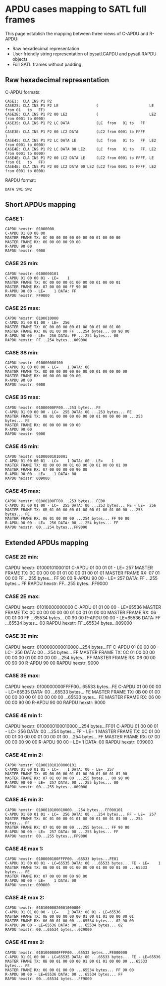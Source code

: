 # APDU cases mapping to SATL full frames
This page establish the mapping between three views of C-APDU and R-APDU:
- Raw hexadecimal representation
- User friendly string representation of pysatl.CAPDU and pysatl.RAPDU objects
- Full SATL frames without padding

## Raw hexadecimal representation
C-APDU formats:
````
CASE1:  CLA INS P1 P2
CASE2S: CLA INS P1 P2 LE                 (                       LE  from 01   to   FF)
CASE2E: CLA INS P1 P2 00 LE2             (                       LE2 from 0001 to 0000)
CASE3S: CLA INS P1 P2 LC DATA            (LC  from   01 to   FF                       )
CASE3E: CLA INS P1 P2 00 LC2 DATA        (LC2 from 0001 to FFFF                       )
CASE4S: CLA INS P1 P2 LC DATA LE         (LC  from   01 to   FF  LE2 from 0001 to 0000)
CASE4E: CLA INS P1 P2 LC DATA 00 LE2     (LC  from   01 to   FF, LE2 from 0001 to 0000)
CASE4E: CLA INS P1 P2 00 LC2 DATA LE     (LC2 from 0001 to FFFF, LE  from 01   to   FF)
CASE4E: CLA INS P1 P2 00 LC2 DATA 00 LE2 (LC2 from 0001 to FFFF, LE2 from 0001 to 0000)
````

RAPDU format:
````
DATA SW1 SW2
````

## Short APDUs mapping

### CASE 1:
````
CAPDU hexstr: 01000000
C-APDU 01 00 00 00
MASTER FRAME TX: 0C 00 00 00 00 00 00 00 01 00 00 00
MASTER FRAME RX: 06 00 00 00 90 00
R-APDU 90 00
RAPDU hexstr: 9000
````

### CASE 2S min:
````
CAPDU hexstr: 0100000101
C-APDU 01 00 00 01 - LE=    1
MASTER FRAME TX: 0C 00 00 00 01 00 00 00 01 00 00 01
MASTER FRAME RX: 07 00 00 00 FF 90 00
R-APDU 90 00 - LE=    1 DATA: FF
RAPDU hexstr: FF9000
````

### CASE 2S max:
````
CAPDU hexstr: 0100010000
C-APDU 01 00 01 00 - LE=  256
MASTER FRAME TX: 0C 00 00 00 00 01 00 00 01 00 01 00
MASTER FRAME RX: 06 01 00 00 FF ...254 bytes... 00 90 00
R-APDU 90 00 - LE=  256 DATA: FF ...254 bytes... 00
RAPDU hexstr: FF...254 bytes...009000
````

### CASE 3S min:
````
CAPDU hexstr: 010000000100
C-APDU 01 00 00 00 - LC=    1 DATA: 00
MASTER FRAME TX: 0D 00 00 00 00 00 00 00 01 00 00 00 00
MASTER FRAME RX: 06 00 00 00 90 00
R-APDU 90 00
RAPDU hexstr: 9000
````

### CASE 3S max:
````
CAPDU hexstr: 01000000FF00...253 bytes...FE
C-APDU 01 00 00 00 - LC=  255 DATA: 00 ...253 bytes... FE
MASTER FRAME TX: 0B 01 00 00 00 00 00 00 01 00 00 00 00 ...253 bytes... FE
MASTER FRAME RX: 06 00 00 00 90 00
R-APDU 90 00
RAPDU hexstr: 9000
````

### CASE 4S min:
````
CAPDU hexstr: 01000001010001
C-APDU 01 00 00 01 - LC=    1 DATA: 00 - LE=    1
MASTER FRAME TX: 0D 00 00 00 01 00 00 00 01 00 00 01 00
MASTER FRAME RX: 07 00 00 00 00 90 00
R-APDU 90 00 - LE=    1 DATA: 00
RAPDU hexstr: 009000
````

### CASE 4S max:
````
CAPDU hexstr: 01000100FF00...253 bytes...FE00
C-APDU 01 00 01 00 - LC=  255 DATA: 00 ...253 bytes... FE - LE=  256
MASTER FRAME TX: 0B 01 00 00 00 01 00 00 01 00 01 00 00 ...253 bytes... FE
MASTER FRAME RX: 06 01 00 00 00 ...254 bytes... FF 90 00
R-APDU 90 00 - LE=  256 DATA: 00 ...254 bytes... FF
RAPDU hexstr: 00...254 bytes...FF9000
````

## Extended APDUs mapping

### CASE 2E min:
CAPDU hexstr: 01000101000101
C-APDU 01 00 01 01 - LE=  257
MASTER FRAME TX: 0C 00 00 00 01 01 00 00 01 00 01 01
MASTER FRAME RX: 07 01 00 00 FF ...255 bytes... FF 90 00
R-APDU 90 00 - LE=  257 DATA: FF ...255 bytes... FF
RAPDU hexstr: FF...255 bytes...FF9000

### CASE 2E max:
CAPDU hexstr: 01010000000000
C-APDU 01 01 00 00 - LE=65536
MASTER FRAME TX: 0C 00 00 00 00 00 01 00 01 01 00 00
MASTER FRAME RX: 06 00 01 00 FF ...65534 bytes... 00 90 00
R-APDU 90 00 - LE=65536 DATA: FF ...65534 bytes... 00
RAPDU hexstr: FF...65534 bytes...009000

### CASE 3E min:
CAPDU hexstr: 0100000000010000...254 bytes...FF
C-APDU 01 00 00 00 - LC=  256 DATA: 00 ...254 bytes... FF
MASTER FRAME TX: 0C 01 00 00 00 00 00 00 01 00 00 00 00 ...254 bytes... FF
MASTER FRAME RX: 06 00 00 00 90 00
R-APDU 90 00
RAPDU hexstr: 9000

### CASE 3E max:
CAPDU hexstr: 0100000000FFFF00...65533 bytes...FE
C-APDU 01 00 00 00 - LC=65535 DATA: 00 ...65533 bytes... FE
MASTER FRAME TX: 0B 00 01 00 00 00 00 00 01 00 00 00 00 ...65533 bytes... FE
MASTER FRAME RX: 06 00 00 00 90 00
R-APDU 90 00
RAPDU hexstr: 9000

### CASE 4E min 1:
CAPDU hexstr: 0100000100010000...254 bytes...FF01
C-APDU 01 00 00 01 - LC=  256 DATA: 00 ...254 bytes... FF - LE=    1
MASTER FRAME TX: 0C 01 00 00 01 00 00 00 01 00 00 01 00 ...254 bytes... FF
MASTER FRAME RX: 07 00 00 00 00 90 00
R-APDU 90 00 - LE=    1 DATA: 00
RAPDU hexstr: 009000

### CASE 4E min 2:
````
CAPDU hexstr: 010001010100000101
C-APDU 01 00 01 01 - LC=    1 DATA: 00 - LE=  257
MASTER FRAME TX: 0D 00 00 00 01 01 00 00 01 00 01 01 00
MASTER FRAME RX: 07 01 00 00 00 ...255 bytes... 00 90 00
R-APDU 90 00 - LE=  257 DATA: 00 ...255 bytes... 00
RAPDU hexstr: 00...255 bytes...009000
````

### CASE 4E min 3:
````
CAPDU hexstr: 0100010100010000...254 bytes...FF000101
C-APDU 01 00 01 01 - LC=  256 DATA: 00 ...254 bytes... FF - LE=  257
MASTER FRAME TX: 0C 01 00 00 01 01 00 00 01 00 01 01 00 ...254 bytes... FF
MASTER FRAME RX: 07 01 00 00 00 ...255 bytes... FF 90 00
R-APDU 90 00 - LE=  257 DATA: 00 ...255 bytes... FF
RAPDU hexstr: 00...255 bytes...FF9000
````

### CASE 4E max 1:
````
CAPDU hexstr: 0100000100FFFF00...65533 bytes...FE01
C-APDU 01 00 00 01 - LC=65535 DATA: 00 ...65533 bytes... FE - LE=    1
MASTER FRAME TX: 0B 00 01 00 01 00 00 00 01 00 00 01 00 ...65533 bytes... FE
MASTER FRAME RX: 07 00 00 00 00 90 00
R-APDU 90 00 - LE=    1 DATA: 00
RAPDU hexstr: 009000
````

### CASE 4E max 2:
````
CAPDU hexstr: 01010000020001000000
C-APDU 01 01 00 00 - LC=    2 DATA: 00 01 - LE=65536
MASTER FRAME TX: 0E 00 00 00 00 00 01 00 01 01 00 00 00 01
MASTER FRAME RX: 06 00 01 00 00 ...65534 bytes... 02 90 00
R-APDU 90 00 - LE=65536 DATA: 00 ...65534 bytes... 02
RAPDU hexstr: 00...65534 bytes...029000
````

### CASE 4E max 3:
````
CAPDU hexstr: 0101000000FFFF00...65533 bytes...FE000000
C-APDU 01 01 00 00 - LC=65535 DATA: 00 ...65533 bytes... FE - LE=65536
MASTER FRAME TX: 0B 00 01 00 00 00 01 00 01 01 00 00 00 ...65533 bytes... FE
MASTER FRAME RX: 06 00 01 00 00 ...65534 bytes... FF 90 00
R-APDU 90 00 - LE=65536 DATA: 00 ...65534 bytes... FF
RAPDU hexstr: 00...65534 bytes...FF9000
````
